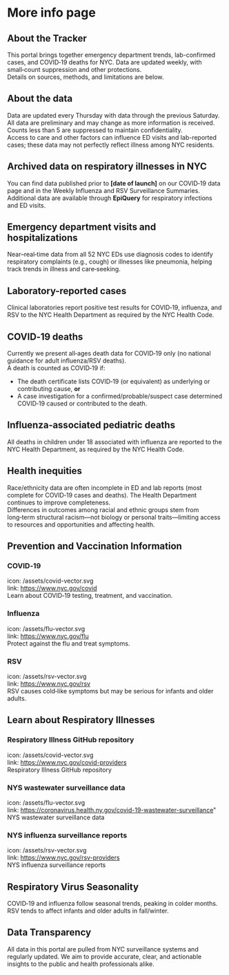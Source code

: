 # More info page


## About the Tracker
This portal brings together emergency department trends, lab-confirmed cases, and COVID‑19 deaths for NYC. Data are updated weekly, with small‑count suppression and other protections.  
Details on sources, methods, and limitations are below.



## About the data
Data are updated every Thursday with data through the previous Saturday. All data are preliminary and may change as more information is received. Counts less than 5 are suppressed to maintain confidentiality.  
Access to care and other factors can influence ED visits and lab-reported cases; these data may not perfectly reflect illness among NYC residents.

## Archived data on respiratory illnesses in NYC
You can find data published prior to **[date of launch]** on our COVID‑19 data page and in the Weekly Influenza and RSV Surveillance Summaries. Additional data are available through **EpiQuery** for respiratory infections and ED visits.

## Emergency department visits and hospitalizations
Near–real‑time data from all 52 NYC EDs use diagnosis codes to identify respiratory complaints (e.g., cough) or illnesses like pneumonia, helping track trends in illness and care‑seeking.

## Laboratory-reported cases
Clinical laboratories report positive test results for COVID‑19, influenza, and RSV to the NYC Health Department as required by the NYC Health Code.

## COVID‑19 deaths
Currently we present all‑ages death data for COVID‑19 only (no national guidance for adult influenza/RSV deaths).  
A death is counted as COVID‑19 if:
- The death certificate lists COVID‑19 (or equivalent) as underlying or contributing cause, **or**
- A case investigation for a confirmed/probable/suspect case determined COVID‑19 caused or contributed to the death.

## Influenza‑associated pediatric deaths
All deaths in children under 18 associated with influenza are reported to the NYC Health Department, as required by the NYC Health Code.

## Health inequities
Race/ethnicity data are often incomplete in ED and lab reports (most complete for COVID‑19 cases and deaths). The Health Department continues to improve completeness.  
Differences in outcomes among racial and ethnic groups stem from long‑term structural racism—not biology or personal traits—limiting access to resources and opportunities and affecting health.




## Prevention and Vaccination Information
### COVID‑19
icon: /assets/covid-vector.svg  
link: https://www.nyc.gov/covid  
Learn about COVID‑19 testing, treatment, and vaccination.

### Influenza
icon: /assets/flu-vector.svg  
link: https://www.nyc.gov/flu  
Protect against the flu and treat symptoms.

### RSV
icon: /assets/rsv-vector.svg  
link: https://www.nyc.gov/rsv  
RSV causes cold‑like symptoms but may be serious for infants and older adults.




## Learn about Respiratory Illnesses

### Respiratory Illness GitHub repository
icon: /assets/covid-vector.svg  
link: https://www.nyc.gov/covid-providers  
Respiratory Illness GitHub repository

### NYS wastewater surveillance data
icon: /assets/flu-vector.svg  
link: https://coronavirus.health.ny.gov/covid-19-wastewater-surveillance"  
NYS wastewater surveillance data

### NYS influenza surveillance reports
icon: /assets/rsv-vector.svg  
link: https://www.nyc.gov/rsv-providers  
NYS influenza surveillance reports

## Respiratory Virus Seasonality
COVID‑19 and influenza follow seasonal trends, peaking in colder months. RSV tends to affect infants and older adults in fall/winter.

## Data Transparency
All data in this portal are pulled from NYC surveillance systems and regularly updated. We aim to provide accurate, clear, and actionable insights to the public and health professionals alike.
